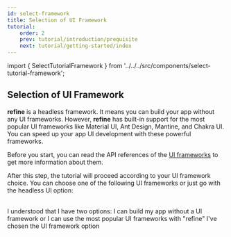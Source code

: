 ```yaml
---
id: select-framework
title: Selection of UI Framework
tutorial:
    order: 2
    prev: tutorial/introduction/prequisite
    next: tutorial/getting-started/index
---
```


import { SelectTutorialFramework } from '../../../src/components/select-tutorial-framework';

## Selection of UI Framework

**refine** is a headless framework. It means you can build your app without any UI frameworks. However, **refine** has built-in support for the most popular UI frameworks like Material UI, Ant Design, Mantine, and Chakra UI. You can speed up your app UI development with these powerful frameworks.

Before you start, you can read the API references of the [UI frameworks](/docs/api-reference/) to get more information about them.

After this step, the tutorial will proceed according to your UI framework choice. You can choose one of the following UI frameworks or just go with the headless UI option:

<SelectTutorialFramework />


<br/>

<Checklist>

<ChecklistItem id="select-framework">
I understood that I have two options: I can build my app without a UI framework or I can use the most popular UI frameworks with "refine"
</ChecklistItem>
<ChecklistItem id="select-framework-2">
I've chosen the UI framework option
</ChecklistItem>


</Checklist>